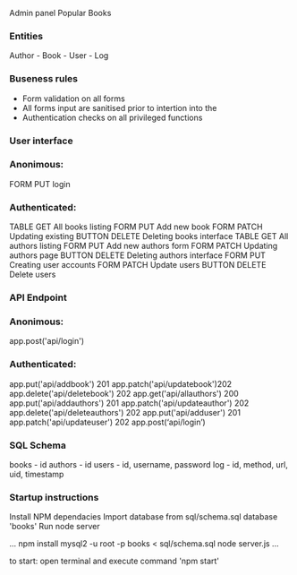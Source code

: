 Admin panel Popular Books

### Entities

Author - Book - User - Log

### Buseness rules

- Form validation on all forms
- All forms input are sanitised prior to intertion into the
- Authentication checks on all privileged functions

### User interface

### Anonimous:

FORM PUT login

### Authenticated:

TABLE GET All books listing
FORM PUT Add new book
FORM PATCH Updating existing
BUTTON DELETE Deleting books interface
TABLE GET All authors listing
FORM PUT Add new authors form
FORM PATCH Updating authors page
BUTTON DELETE Deleting authors interface
FORM PUT Creating user accounts
FORM PATCH Update users
BUTTON DELETE Delete users

### API Endpoint

### Anonimous:

app.post('api/login')

### Authenticated:

app.put('api/addbook') 201
app.patch('api/updatebook')202
app.delete('api/deletebook') 202
app.get('api/allauthors') 200
app.put('api/addauthors') 201
app.patch('api/updateauthor') 202
app.delete('api/deleteauthors') 202
app.put('api/adduser') 201
app.patch('api/updateuser') 202
app.post(‘api/login’)

### SQL Schema

books - id
authors - id
users - id, username, password
log - id, method, url, uid, timestamp

### Startup instructions

Install NPM dependacies
Import database from sql/schema.sql database 'books'
Run node server

...
npm install
mysql2 -u root -p books < sql/schema.sql
node server.js
...

to start: open terminal and execute command 'npm start'
